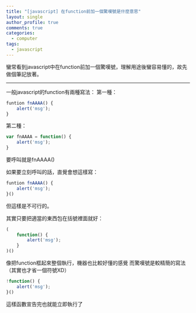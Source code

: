 ```yaml
---
title: "[javascript] 在function前加一個驚嘆號是什麼意思"
layout: single
author_profile: true
comments: true
categories:
  - computer
tags:
  - javascript
---
```

蠻常看到javascript中在function前加一個驚嘆號，理解用途後蠻容易懂的，故先做個筆記放著。

---

一般javascript的function有兩種寫法：
第一種：
```js
funtion fnAAAA() {
    alert('msg');
}
```

第二種：
```js
var fnAAAA = function() {
    alert('msg');
}
```

要呼叫就是fnAAAA()

如果要立刻呼叫的話，直覺會想這樣寫：
```js
funtion fnAAAA() {
    alert('msg');
}()
```
但這樣是不可行的。

其實只要把適當的東西包在括號裡面就好：
```js
(
    function() {
        alert('msg');
    }
)()
```

像把function框起來整個執行，機器也比較好懂的感覺
而驚嘆號是較精簡的寫法（其實也才省一個符號XD）
```js
!function() {
    alert('msg');
}()
```
這樣函數宣告完也就能立即執行了
